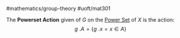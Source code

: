 #mathematics/group-theory #uoft/mat301 

The **Powerset Action** given of $G$ on the [Power Set](Power%20Set.md) of $X$ is the action:
$$g \ . A=\{g \ .x=x\in A\} $$
